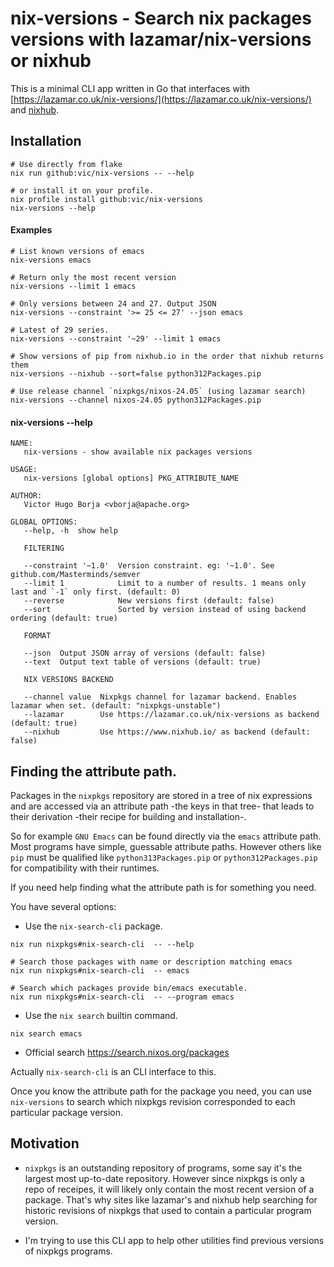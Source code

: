 # nix-versions - Search nix packages versions with lazamar/nix-versions or nixhub

This is a minimal CLI app written in Go that interfaces with [https://lazamar.co.uk/nix-versions/](https://lazamar.co.uk/nix-versions/) and [nixhub](https://nixhub.io).


## Installation

```
# Use directly from flake
nix run github:vic/nix-versions -- --help

# or install it on your profile.
nix profile install github:vic/nix-versions
nix-versions --help
```

#### Examples

```
# List known versions of emacs
nix-versions emacs 

# Return only the most recent version
nix-versions --limit 1 emacs

# Only versions between 24 and 27. Output JSON
nix-versions --constraint '>= 25 <= 27' --json emacs

# Latest of 29 series.
nix-versions --constraint '~29' --limit 1 emacs

# Show versions of pip from nixhub.io in the order that nixhub returns them
nix-versions --nixhub --sort=false python312Packages.pip

# Use release channel `nixpkgs/nixos-24.05` (using lazamar search)
nix-versions --channel nixos-24.05 python312Packages.pip
```

#### nix-versions --help

```
NAME:
   nix-versions - show available nix packages versions

USAGE:
   nix-versions [global options] PKG_ATTRIBUTE_NAME

AUTHOR:
   Victor Hugo Borja <vborja@apache.org>

GLOBAL OPTIONS:
   --help, -h  show help

   FILTERING

   --constraint '~1.0'  Version constraint. eg: '~1.0'. See github.com/Masterminds/semver
   --limit 1            Limit to a number of results. 1 means only last and `-1` only first. (default: 0)
   --reverse            New versions first (default: false)
   --sort               Sorted by version instead of using backend ordering (default: true)

   FORMAT

   --json  Output JSON array of versions (default: false)
   --text  Output text table of versions (default: true)

   NIX VERSIONS BACKEND

   --channel value  Nixpkgs channel for lazamar backend. Enables lazamar when set. (default: "nixpkgs-unstable")
   --lazamar        Use https://lazamar.co.uk/nix-versions as backend (default: true)
   --nixhub         Use https://www.nixhub.io/ as backend (default: false)
```

## Finding the attribute path.

Packages in the `nixpkgs` repository are stored in a tree of nix expressions and
are accessed via an attribute path -the keys in that tree- that leads to their derivation -their recipe for building and installation-.

So for example `GNU Emacs` can be found directly via the `emacs` attribute path.
Most programs have simple, guessable attribute paths. However others like `pip` must
be qualified like `python313Packages.pip` or `python312Packages.pip` for compatibility with their runtimes.

If you need help finding what the attribute path is for something you need.

You have several options:

* Use the `nix-search-cli` package.

```
nix run nixpkgs#nix-search-cli  -- --help

# Search those packages with name or description matching emacs
nix run nixpkgs#nix-search-cli  -- emacs

# Search which packages provide bin/emacs executable.
nix run nixpkgs#nix-search-cli  -- --program emacs
```

* Use the `nix search` builtin command.

```shell
nix search emacs
```

* Official search https://search.nixos.org/packages

Actually `nix-search-cli` is an CLI interface to this.


Once you know the attribute path for the package you need, you can use `nix-versions` to search which nixpkgs revision corresponded to each particular package version.


## Motivation

* `nixpkgs` is an outstanding repository of programs, some say it's the largest most up-to-date repository. However since nixpkgs is only a repo of receipes, it will likely only contain the most recent version of a package. That's why sites like lazamar's and nixhub help searching for historic revisions of nixpkgs that used to contain a particular program version.

* I'm trying to use this CLI app to help other utilities find previous versions of nixpkgs programs.